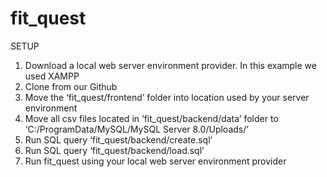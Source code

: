 # fit_quest

SETUP

1. Download a local web server environment provider. In this example we used XAMPP
2. Clone from our Github 
3. Move the ‘fit_quest/frontend’ folder into location used by your server environment
4. Move all csv files located in ‘fit_quest/backend/data’ folder to ‘C:/ProgramData/MySQL/MySQL Server 8.0/Uploads/’
5. Run SQL query ‘fit_quest/backend/create.sql’
6. Run SQL query ‘fit_quest/backend/load.sql’
7. Run fit_quest using your local web server environment provider
